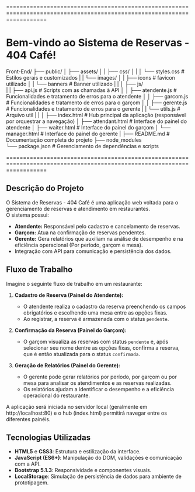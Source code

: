 ========================================================================================================================
# Bem-vindo ao Sistema de Reservas - 404 Café!

Front-End/
├── public/
│    ├── assets/
│    |    ├── css/
│    |    │   └── styles.css          # Estilos gerais e customizados
|    |    └── images/
│    |        ├── icons               # favicon utilizado 
│    |        └── banners             # Banner utilizado
|    | 
│    ├── js/              
|    |    ├── api.js                  # Scripts com as chamadas à API
│    │    ├── atendente.js            # Funcionalidades e tratamento de erros para o atendente
│    │    ├── garcom.js               # Funcionalidades e tratamento de erros para o garçom
│    │    ├── gerente.js              # Funcionalidades e tratamento de erros para o gerente
|    |    └── utils.js                # Arquivo util
|    |
│    ├── index.html                   # Hub principal da aplicação (responsável por orquestrar a navegação)
│    ├── attendant.html               # Interface do painel do atendente
│    ├── waiter.html                  # Interface do painel do garçom
│    └── manager.html                 # Interface do painel do gerente
|
├── README.md                         # Documentação completa do projeto
├── node_modules                        
└── package.json                      # Gerenciamento de dependências e scripts
 
========================================================================================================================

## Descrição do Projeto

O Sistema de Reservas - 404 Café é uma aplicação web voltada para o gerenciamento de reservas e atendimento em restaurantes.  
O sistema possui:
- **Atendente:** Responsável pelo cadastro e cancelamento de reservas.
- **Garçom:** Atua na confirmação de reservas pendentes.
- **Gerente:** Gera relatórios que auxiliam na análise de desempenho e na eficiência operacional (Por período, garçom e mesa).
- Integração com API para comunicação e persistência dos dados.


## Fluxo de Trabalho
Imagine o seguinte fluxo de trabalho em um restaurante:

1. **Cadastro de Reserva (Painel do Atendente):**
   - O atendente realiza o cadastro da reserva preenchendo os campos obrigatórios e escolhendo uma mesa entre as opções fixas.
   - Ao registrar, a reserva é armazenada com o status `pendente`.

2. **Confirmação da Reserva (Painel do Garçom):**
   - O garçom visualiza as reservas com status `pendente` e, após selecionar seu nome dentre as opções fixas, confirma a reserva, que é então atualizada para o status `confirmada`.

3. **Geração de Relatórios (Painel do Gerente):**
   - O gerente pode gerar relatórios por período, por garçom ou por mesa para analisar os atendimentos e as reservas realizadas.
   - Os relatórios ajudam a identificar o desempenho e a eficiência operacional do restaurante.

A aplicação será iniciada no servidor local (geralmente em http://localhost:80) e o hub (index.html) permitirá navegar entre os diferentes painéis.


## Tecnologias Utilizadas

- **HTML5** e **CSS3**: Estrutura e estilização da interface.
- **JavaScript (ES6+)**: Manipulação do DOM, validações e comunicação com a API.
- **Bootstrap 5.1.3**: Responsividade e componentes visuais.
- **LocalStorage**: Simulação de persistência de dados para ambiente de prototipagem.